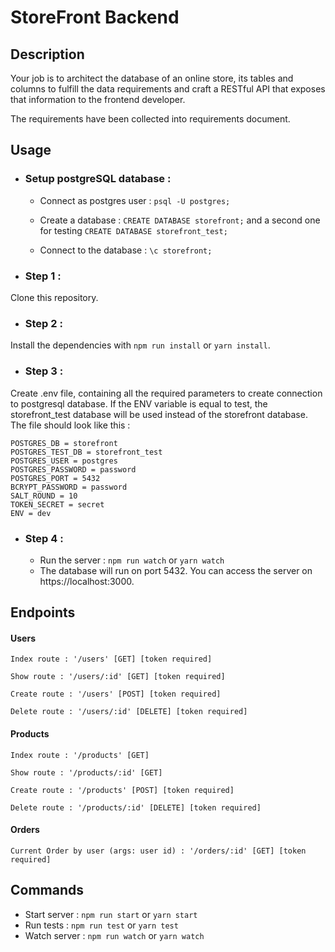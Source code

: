 # StoreFront Backend

## Description

Your job is to architect the database of an online store, its tables and columns to fulfill the data requirements and craft a RESTful API that exposes that information to the frontend developer.

The requirements have been collected into requirements document.

## Usage

* ### Setup postgreSQL database :

  * Connect as postgres user : `psql -U postgres;`

  * Create a database : `CREATE DATABASE storefront;` and a second one for testing `CREATE DATABASE storefront_test;`

  * Connect to the database : `\c storefront;`

* ### Step 1 : 

Clone this repository.

* ### Step 2 : 

Install the dependencies with `npm run install` or `yarn install`.

* ### Step 3 : 

Create .env file, containing all the required parameters to create connection to postgresql database.
If the ENV variable is equal to test, the storefront_test database will be used instead of the storefront database. The file should look like this :

```POSTGRES_HOST = localhost
POSTGRES_DB = storefront
POSTGRES_TEST_DB = storefront_test
POSTGRES_USER = postgres
POSTGRES_PASSWORD = password
POSTGRES_PORT = 5432
BCRYPT_PASSWORD = password
SALT_ROUND = 10
TOKEN_SECRET = secret
ENV = dev
```

* ### Step 4 : 

    * Run the server : `npm run watch` or `yarn watch`
    * The database will run on port 5432. You can access the server on https://localhost:3000.

## Endpoints

#### Users

```
Index route : '/users' [GET] [token required]
```
```
Show route : '/users/:id' [GET] [token required]
```
```
Create route : '/users' [POST] [token required]
```
```
Delete route : '/users/:id' [DELETE] [token required]
```

#### Products

```
Index route : '/products' [GET]
```
```
Show route : '/products/:id' [GET]
```
```
Create route : '/products' [POST] [token required]
```
```
Delete route : '/products/:id' [DELETE] [token required]
```

#### Orders

```
Current Order by user (args: user id) : '/orders/:id' [GET] [token required]
```

## Commands

* Start server : `npm run start` or `yarn start`
* Run tests : `npm run test` or `yarn test`
* Watch server : `npm run watch` or `yarn watch`



